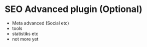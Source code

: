 # SEO Advanced plugin (Optional)
- Meta advanced (Social etc)
- tools
- statistiks etc
- not more yet
